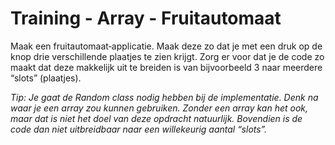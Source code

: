 # Training - Array - Fruitautomaat

Maak een fruitautomaat‐applicatie. Maak deze zo dat je met een druk op de knop drie verschillende plaatjes te zien krijgt. Zorg er voor dat je de code zo maakt dat deze makkelijk uit te breiden is van bijvoorbeeld 3 naar meerdere “slots” (plaatjes).

*Tip: Je gaat de Random class nodig hebben bij de implementatie. Denk na waar je een array zou kunnen gebruiken. Zonder een array kan het ook, maar dat is niet het doel van deze opdracht natuurlijk. Bovendien is de code dan niet uitbreidbaar naar een willekeurig aantal “slots”.*

